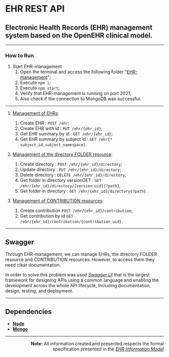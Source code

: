 # EHR REST API

## Electronic Health Records (EHR) management system based on the OpenEHR clinical model.

---

### How to Run
1. Start EHR-management
    1. Open the terminal and access the following folder "[EHR-management](https://github.com/GRP99/IS/tree/master/Trabalho%20Pr%C3%A1tico/EHR-management)";
    2. Execute ```npm i```;
    3. Execute ```npm start```;
    4. Verify that EHR-management is running on port 2021;
    5. Also check if the connection to MongoDB was successful.

---

1. [Management of EHRs](https://specifications.openehr.org/releases/ITS-REST/latest/ehr.html#ehr):
    1. Create EHR : ```POST /ehr```;
    2. Create EHR with id : ```PUT /ehr/{ehr_id}```;
    3. Get EHR summary by id : ```GET /ehr/{ehr_id}```;
    4. Get EHR summary by subject id : ```GET /ehr{?subject_id,subject_namespace}```.

2. [Management of the directory FOLDER resource](https://specifications.openehr.org/releases/ITS-REST/latest/ehr.html#directory):
    1. Create directory : ```POST /ehr/{ehr_id}/directory```;
    2. Update directory : ```PUT /ehr/{ehr_id}/directory```;
    3. Delete directory : ```DELETE /ehr/{ehr_id}/directory```;
    4. Get folder in directory versionGET : ```GET /ehr/{ehr_id}/directory/{version_uid}{?path}```;
    5. Get folder in directory : ```GET /ehr/{ehr_id}/directory{?path}```.

3. [Management of CONTRIBUTION resources](https://specifications.openehr.org/releases/ITS-REST/latest/ehr.html#contribution):
    1. Create contribution ```POST /ehr/{ehr_id}/contribution```;
    2. Get contribution by id ```GET /ehr/{ehr_id}/contribution/{contribution_uid}```.

---
## Swagger
<p> Through EHR-management, we can manage EHRs, the directory FOLDER resource and CONTRIBUTION resources. However, to access them they need clear documentation.
<p> In order to solve this problem was used <a href="http://localhost:2021/api-docs/"><i>Swagger UI</i></a> that is the largest framework for designing APIs using a common language and enabling the development across the whole API lifecycle, including documentation, design, testing, and deployment.

---

## Dependencies
* **[Node](https://nodejs.org/en/)**
* **[Mongo](https://www.mongodb.com/try/download/community)**

---

<div dir="rtl"> 
    <b>Note:</b> All information created and presented respects the formal specification presented in the <a href="https://specifications.openehr.org/releases/RM/latest/ehr.html"><i>EHR Information Model</i></a>
</div>
